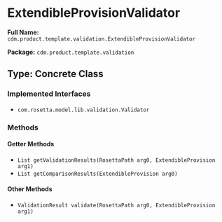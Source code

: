 # ExtendibleProvisionValidator

**Full Name:** `cdm.product.template.validation.ExtendibleProvisionValidator`

**Package:** `cdm.product.template.validation`

## Type: Concrete Class

### Implemented Interfaces

- `com.rosetta.model.lib.validation.Validator`

### Methods

#### Getter Methods

- `List getValidationResults(RosettaPath arg0, ExtendibleProvision arg1)`
- `List getComparisonResults(ExtendibleProvision arg0)`

#### Other Methods

- `ValidationResult validate(RosettaPath arg0, ExtendibleProvision arg1)`

